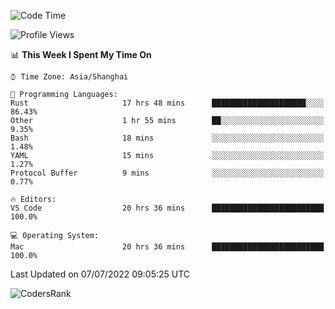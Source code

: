 <!--START_SECTION:waka-->
![Code Time](http://img.shields.io/badge/Code%20Time-1%2C469%20hrs%2053%20mins-blue)

![Profile Views](http://img.shields.io/badge/Profile%20Views-29-blue)

📊 **This Week I Spent My Time On** 

```text
⌚︎ Time Zone: Asia/Shanghai

💬 Programming Languages: 
Rust                     17 hrs 48 mins      █████████████████████░░░░   86.43% 
Other                    1 hr 55 mins        ██░░░░░░░░░░░░░░░░░░░░░░░   9.35% 
Bash                     18 mins             ░░░░░░░░░░░░░░░░░░░░░░░░░   1.48% 
YAML                     15 mins             ░░░░░░░░░░░░░░░░░░░░░░░░░   1.27% 
Protocol Buffer          9 mins              ░░░░░░░░░░░░░░░░░░░░░░░░░   0.77%

🔥 Editors: 
VS Code                  20 hrs 36 mins      █████████████████████████   100.0%

💻 Operating System: 
Mac                      20 hrs 36 mins      █████████████████████████   100.0%

```


 Last Updated on 07/07/2022 09:05:25 UTC
<!--END_SECTION:waka-->

![CodersRank](https://cr-skills-chart-widget.azurewebsites.net/api/api?username=BugenZhao&padding=16&tooltip=true&branding=false&sort-by-score=true&skills=Rust%2C%20Swift%2C%20C%2C%20TypeScript%2C%20Java%2C%20Go%2C%20Dart%2C%20C%2B%2B%2C%20Python%2C%20Assembly%2C%20Shell%2C%20Kotlin)
